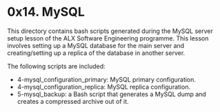 # 0x14. MySQL

This directory contains bash scripts generated during the MySQL server setup lesson of the
ALX Software Engineering programme. This lesson involves setting up a MySQL database for
the main server and creating/setting up a replica of the database in another server.

The following scripts are included:

- 4-mysql_configuration_primary: MySQL primary configuration.
- 4-mysql_configuration_replica: MySQL replica configuration.
- 5-mysql_backup: a Bash script that generates a MySQL dump and creates a compressed archive out of it.
